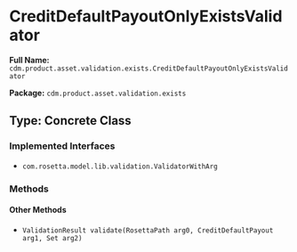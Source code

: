 # CreditDefaultPayoutOnlyExistsValidator

**Full Name:** `cdm.product.asset.validation.exists.CreditDefaultPayoutOnlyExistsValidator`

**Package:** `cdm.product.asset.validation.exists`

## Type: Concrete Class

### Implemented Interfaces

- `com.rosetta.model.lib.validation.ValidatorWithArg`

### Methods

#### Other Methods

- `ValidationResult validate(RosettaPath arg0, CreditDefaultPayout arg1, Set arg2)`

